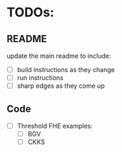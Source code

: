 # TODOs:

## README
update the main readme to include:

- [ ] build instructions as they change
- [ ] run instructions
- [ ] sharp edges as they come up

## Code

- [ ] Threshold FHE examples:
  - [ ] BGV
  - [ ] CKKS